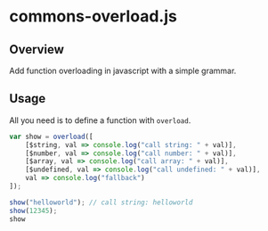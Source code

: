 # commons-overload.js

## Overview
Add function overloading in javascript with a simple grammar.

## Usage
All you need is to define a function with `overload`.

```javascript
var show = overload([
    [$string, val => console.log("call string: " + val)],
    [$number, val => console.log("call number: " + val)],
    [$array, val => console.log("call array: " + val)],
    [$undefined, val => console.log("call undefined: " + val)],
    val => console.log("fallback")
]);

show("helloworld"); // call string: helloworld
show(12345);
show
```
